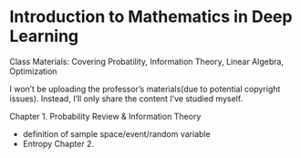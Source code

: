 # Introduction to Mathematics in Deep Learning

Class Materials:
Covering Probatility, Information Theory, Linear Algebra, Optimization

I won’t be uploading the professor’s materials(due to potential copyright issues). Instead, I’ll only share the content I’ve studied myself.


Chapter 1. Probability Review & Information Theory
- definition of sample space/event/random variable
- Entropy
Chapter 2. 